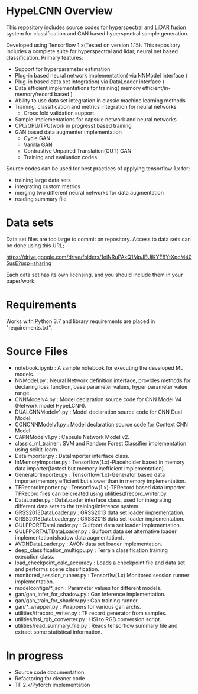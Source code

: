 # HypeLCNN Overview
This repository includes source codes for hyperspectral and LiDAR fusion system for classification and GAN based hyperspectral sample generation.

Developed using Tensorflow 1.x(Tested on version 1.15). This repository includes a complete suite for hyperspectral and lidar, neural net based classification. Primary features:
- Support for hyperparameter estimation
- Plug-in based neural network implementation( via NNModel interface )
- Plug-in based data set integration( via DataLoader interface )
- Data efficient implementations for training( memory efficient/in-memory/record based )
- Ability to use data set integration in classic machine learning methods
- Training, classification and metrics integration for neural networks
  - Cross fold validation support
- Sample implementations for capsule network and neural networks
- CPU/GPU/TPU(work in progress) based training
- GAN based data augmenter implementation
  - Cycle GAN
  - Vanilla GAN
  - Contrastive Unpaired Translation(CUT) GAN
  - Training and evaluation codes.

Source codes can be used for best practices of applying tensorflow 1.x for;
 - training large data sets
 - integrating custom metrics
 - merging two different neural networks for data augmentation
 - reading summary file

# Data sets
Data set files are too large to commit on repository. Access to data sets can be done using this URL;

https://drive.google.com/drive/folders/1oiNRuPAkQ1MpJEUjKYE8YtXpcM405usE?usp=sharing

Each data set has its own licensing, and you should include them in your paper/work.

# Requirements
Works with Python 3.7 and library requirements are placed in "requirements.txt".

# Source Files
- notebook.ipynb : A sample notebook for executing the developed ML models.
- NNModel.py : Neural Network definition interface, provides methods for declaring loss function, base parameter values, hyper parameter value range.
- CNNModelv4.py : Model declaration source code for CNN Model V4 (Network model HypeLCNN).
- DUALCNNModelv1.py : Model declaration source code for CNN Dual Model.
- CONCNNModelv1.py : Model declaration source code for Context CNN Model.
- CAPNModelv1.py : Capsule Network Model v2.
- classic_ml_trainer : SVM and Random Forest Classifier implementation using scikit-learn.
- DataImporter.py : DataImporter interface class.
- InMemoryImporter.py : Tensorflow(1.x)-Placeholder based in memory data importer(fastest but memory inefficient implementation).
- GeneratorImporter.py : Tensorflow(1.x)-Generator based data importer(memory efficient but slower than in memory implementation.
- TFRecordImporter.py : Tensorflow(1.x)-TFRecord based data importer. TFRecord files can be created using utilities\tfrecord_writer.py.
- DataLoader.py : DataLoader interface class, used for integrating different data sets to the training/inference system.
- GRSS2013DataLoader.py : GRSS2013 data set loader implementation.
- GRSS2018DataLoader.py : GRSS2018 data set loader implementation.
- GULFPORTDataLoader.py : Gulfport data set loader implementation.
- GULFPORTALTDataLoader.py : Gulfport data set alternative loader implementation(shadow data augmentation).
- AVONDataLoader.py : AVON data set loader implementation.
- deep_classification_multigpu.py : Terrain classification training execution class.
- load_checkpoint_calc_accuracy : Loads a checkpoint file and data set and performs scene classification.
- monitored_session_runner.py : Tensorflw(1.x) Monitored session runner implementation.
- modelconfigs/*.json : Parameter values for different models.
- gan/gan_infer_for_shadow.py : Gan inference implementation.
- gan/gan_train_for_shadow.py : Gan training runner.
- gan/*_wrapper.py : Wrappers for various gan archs.
- utilities/tfrecord_writer.py : TF record generator from samples.
- utilities/hsi_rgb_converter.py : HSI to RGB conversion script.
- utilities/read_summary_file.py : Reads tensorflow summary file and extract some statistical information.

# In progress
- Source code documentation
- Refactoring for cleaner code
- TF 2.x/Pytorch implementation